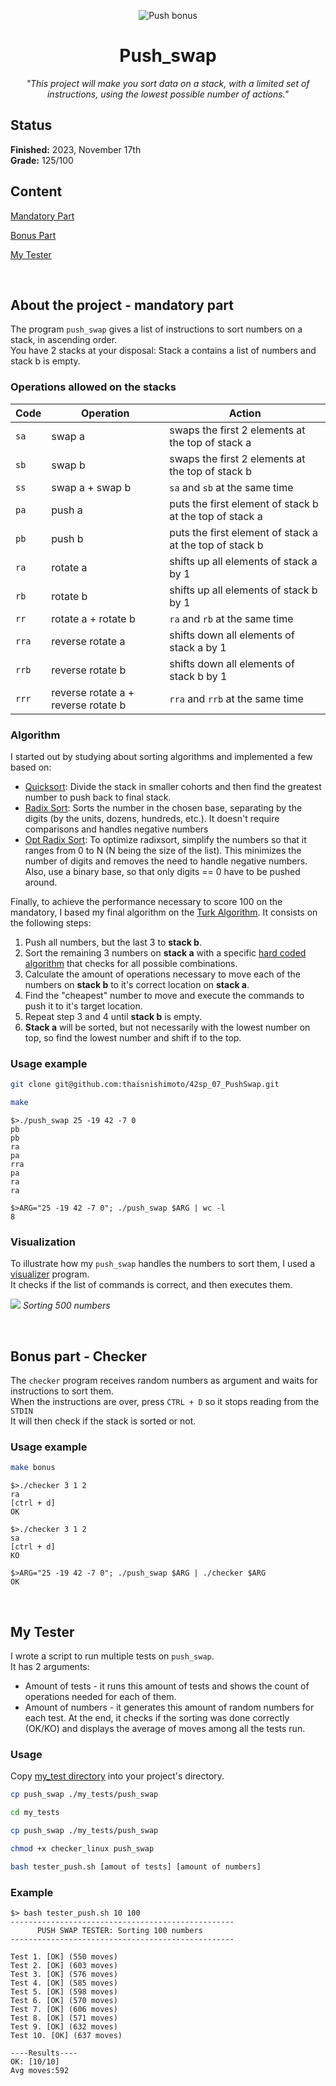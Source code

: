 <p align="center">
  <img src="https://github.com/thaisnishimoto/42-project-badges/blob/main/badges/push_swapm.png" alt="Push bonus"/>
</p>

<h1 align=center>
	<b>Push_swap</b>
</h1>

<p align="center"><i>"This project will make you sort data on a stack, with a limited set of instructions, using the lowest possible number of actions."</i></p>  
<h2>
 Status
</h2>

**Finished:**  2023, November 17th <br>
**Grade:** 125/100

<h2>
Content
</h2>

[Mandatory Part](https://github.com/thaisnishimoto/42sp_07_PushSwap#about-the-project---mandatory-part)

[Bonus Part](https://github.com/thaisnishimoto/42sp_07_PushSwap#bonus-part---checker)

[My Tester](https://github.com/thaisnishimoto/42sp_07_PushSwap#my-tester)

<br>
<h2>
About the project - mandatory part
</h2>

The program `push_swap` gives a list of instructions to sort numbers on a stack, in ascending order. <br>
You have 2 stacks at your disposal: Stack a contains a list of numbers and stack b is empty.

### Operations allowed on the stacks

| Code  | Operation                           | Action                                                  |
| ----- | ----------------------------------- | ------------------------------------------------------- |
| `sa`  | swap a                              | swaps the first 2 elements at the top of stack a        |
| `sb`  | swap b                              | swaps the first 2 elements at the top of stack b        |
| `ss`  | swap a + swap b                     | `sa` and `sb` at the same time                          |
| `pa`  | push a                              | puts the first element of stack b at the top of stack a |
| `pb`  | push b                              | puts the first element of stack a at the top of stack b |
| `ra`  | rotate a                            | shifts up all elements of stack a by 1                  |
| `rb`  | rotate b                            | shifts up all elements of stack b by 1                  |
| `rr`  | rotate a + rotate b                 | `ra` and `rb` at the same time                          |
| `rra` | reverse rotate a                    | shifts down all elements of stack a by 1                |
| `rrb` | reverse rotate b                    | shifts down all elements of stack b by 1                |
| `rrr` | reverse rotate a + reverse rotate b | `rra` and `rrb` at the same time                        |

### Algorithm

I started out by studying about sorting algorithms and implemented a few based on:
* [Quicksort](https://github.com/thaisnishimoto/42sp_07_PushSwap/blob/master/src/extra_algos/ft_quicksort.c): Divide the stack in smaller cohorts and then find the greatest number to push back to final stack. <br>
* [Radix Sort](https://github.com/thaisnishimoto/42sp_07_PushSwap/blob/master/src/extra_algos/ft_radixsort.c): Sorts the number in the chosen base, separating by the digits (by the units, dozens, hundreds, etc.). It doesn't require comparisons and handles negative numbers <br>
* [Opt Radix Sort](https://github.com/thaisnishimoto/42sp_07_PushSwap/blob/master/src/extra_algos/ft_opt_radixsort.c): To optimize radixsort, simplify the numbers so that it ranges from 0 to N (N being the size of the list). This minimizes the number of digits and removes the need to handle negative numbers. Also, use a binary base, so that only digits == 0 have to be pushed around.

Finally, to achieve the performance necessary to score 100 on the mandatory, I based my final algorithm on the [Turk Algorithm](https://medium.com/@ayogun/push-swap-c1f5d2d41e97). It consists on the following steps:
1. Push all numbers, but the last 3 to **stack b**.
2. Sort the remaining 3 numbers on **stack a** with a specific [hard coded algorithm](https://github.com/thaisnishimoto/42sp_07_PushSwap/blob/master/src/ft_sort_3.c) that checks for all possible combinations.
3. Calculate the amount of operations necessary to move each of the numbers on **stack b** to it's correct location on **stack a**.
4. Find the "cheapest" number to move and execute the commands to push it to it's target location.
5. Repeat step 3 and 4 until **stack b** is empty.
6. **Stack a** will be sorted, but not necessarily with the lowest number on top, so find the lowest number and shift if to the top.

### Usage example

```sh
git clone git@github.com:thaisnishimoto/42sp_07_PushSwap.git
```
```sh
make
```
```
$>./push_swap 25 -19 42 -7 0
pb
pb
ra
pa
rra
pa
ra
ra

$>ARG="25 -19 42 -7 0"; ./push_swap $ARG | wc -l
8
```

### Visualization

To illustrate how my `push_swap` handles the numbers to sort them, I used a [visualizer](https://github.com/o-reo/push_swap_visualizer) program. <br>
It checks if the list of commands is correct, and then executes them. 

![](https://github.com/thaisnishimoto/42sp_07_PushSwap/blob/master/gif/gif_push_swap.gif) _Sorting 500 numbers_

<br>
<h2>
Bonus part - Checker
</h2>

The `checker` program receives random numbers as argument and waits for instructions to sort them. <br>
When the instructions are over, press `CTRL + D` so it stops reading from the `STDIN` <br>
It will then check if the stack is sorted or not.

### Usage example

```sh
make bonus
```
```
$>./checker 3 1 2
ra
[ctrl + d]
OK

$>./checker 3 1 2
sa
[ctrl + d]
KO

$>ARG="25 -19 42 -7 0"; ./push_swap $ARG | ./checker $ARG
OK
```

<br>
<h2>
My Tester
</h2>

I wrote a script to run multiple tests on `push_swap`. <br>
It has 2 arguments:
* Amount of tests - it runs this amount of tests and shows the count of operations needed for each of them.
* Amount of numbers - it generates this amount of random numbers for each test. 
At the end, it checks if the sorting was done correctly (OK/KO) and displays the average of moves among all the tests run.

### Usage

Copy [my_test directory](https://github.com/thaisnishimoto/42sp_07_PushSwap/tree/master/my_tests) into your project's directory.
```sh
cp push_swap ./my_tests/push_swap
```
```sh
cd my_tests
```
```sh
cp push_swap ./my_tests/push_swap
```
```sh
chmod +x checker_linux push_swap
```
```sh
bash tester_push.sh [amout of tests] [amount of numbers]
```

### Example
```
$> bash tester_push.sh 10 100
--------------------------------------------------
      PUSH SWAP TESTER: Sorting 100 numbers
--------------------------------------------------

Test 1. [OK] (550 moves) 
Test 2. [OK] (603 moves) 
Test 3. [OK] (576 moves) 
Test 4. [OK] (585 moves) 
Test 5. [OK] (598 moves) 
Test 6. [OK] (570 moves) 
Test 7. [OK] (606 moves) 
Test 8. [OK] (571 moves) 
Test 9. [OK] (632 moves) 
Test 10. [OK] (637 moves) 

----Results----
OK: [10/10]
Avg moves:592
```
